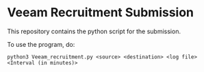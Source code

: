 # Veeam Recruitment Submission

This repository contains the python script for the submission.

To use the program, do:

```
python3 Veeam_recruitment.py <source> <destination> <log file> <Interval (in minutes)>
```